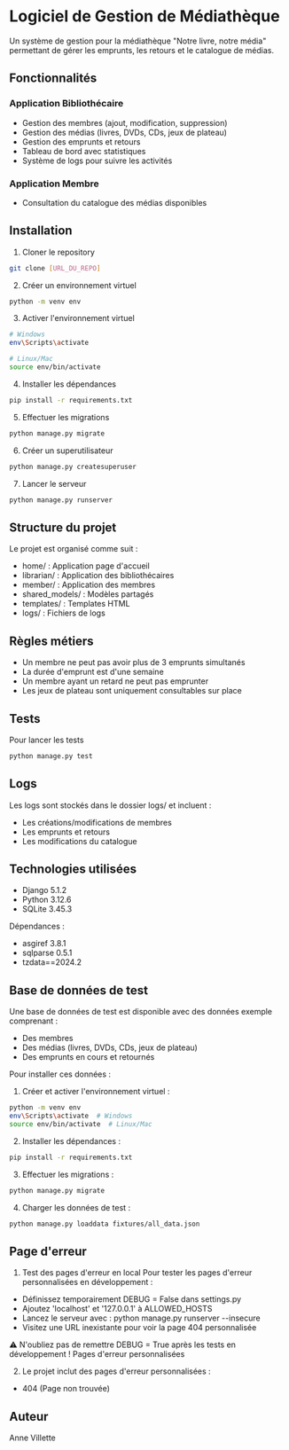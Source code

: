 # Logiciel de Gestion de Médiathèque

Un système de gestion pour la médiathèque "Notre livre, notre média" permettant de gérer les emprunts, les retours et le catalogue de médias.

## Fonctionnalités

### Application Bibliothécaire
- Gestion des membres (ajout, modification, suppression)
- Gestion des médias (livres, DVDs, CDs, jeux de plateau)
- Gestion des emprunts et retours
- Tableau de bord avec statistiques
- Système de logs pour suivre les activités

### Application Membre
- Consultation du catalogue des médias disponibles

## Installation

1. Cloner le repository
```bash
git clone [URL_DU_REPO]
```
2. Créer un environnement virtuel
```bash
python -m venv env
```
3. Activer l'environnement virtuel
```bash
# Windows
env\Scripts\activate

# Linux/Mac
source env/bin/activate
```
4. Installer les dépendances
```bash
pip install -r requirements.txt
```
5. Effectuer les migrations
```bash
python manage.py migrate
```
6. Créer un superutilisateur
```bash
python manage.py createsuperuser
```
7. Lancer le serveur
```bash
python manage.py runserver
```

## Structure du projet
Le projet est organisé comme suit :

- home/ : Application page d'accueil
- librarian/ : Application des bibliothécaires
- member/ : Application des membres
- shared_models/ : Modèles partagés
- templates/ : Templates HTML
- logs/ : Fichiers de logs

## Règles métiers
- Un membre ne peut pas avoir plus de 3 emprunts simultanés 
- La durée d'emprunt est d'une semaine
- Un membre ayant un retard ne peut pas emprunter
- Les jeux de plateau sont uniquement consultables sur place

## Tests
Pour lancer les tests 
```bash
python manage.py test
```

## Logs
Les logs sont stockés dans le dossier logs/ et incluent :

- Les créations/modifications de membres
- Les emprunts et retours
- Les modifications du catalogue

## Technologies utilisées
- Django 5.1.2
- Python 3.12.6
- SQLite 3.45.3

Dépendances :
- asgiref 3.8.1
- sqlparse 0.5.1
- tzdata==2024.2

## Base de données de test

Une base de données de test est disponible avec des données exemple comprenant :
- Des membres
- Des médias (livres, DVDs, CDs, jeux de plateau)
- Des emprunts en cours et retournés

Pour installer ces données :

1. Créer et activer l'environnement virtuel :
```bash
python -m venv env
env\Scripts\activate  # Windows
source env/bin/activate  # Linux/Mac
```
2. Installer les dépendances :
```bash
pip install -r requirements.txt
```
3. Effectuer les migrations :
```bash
python manage.py migrate
```
4. Charger les données de test :
```bash
python manage.py loaddata fixtures/all_data.json
```

## Page d'erreur
1. Test des pages d'erreur en local
Pour tester les pages d'erreur personnalisées en développement :

- Définissez temporairement DEBUG = False dans settings.py
- Ajoutez 'localhost' et '127.0.0.1' à ALLOWED_HOSTS
- Lancez le serveur avec : python manage.py runserver --insecure
- Visitez une URL inexistante pour voir la page 404 personnalisée

⚠️ N'oubliez pas de remettre DEBUG = True après les tests en développement !
Pages d'erreur personnalisées

2. Le projet inclut des pages d'erreur personnalisées :

- 404 (Page non trouvée)


## Auteur
Anne Villette
